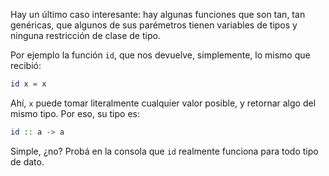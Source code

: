 Hay un último caso interesante: hay algunas funciones que son tan, tan genéricas, que algunos de sus parémetros tienen variables de tipos y ninguna restricción de clase de tipo. 

Por ejemplo la función `id`, que nos devuelve, simplemente, lo mismo que recibió: 

```haskell
id x = x
```

Ahí, `x` puede tomar literalmente cualquier valor posible, y retornar algo del mismo tipo. Por eso, su tipo es:

```haskell
id :: a -> a
```

Simple, ¿no? Probá en la consola que `id` realmente funciona para todo tipo de dato. 
